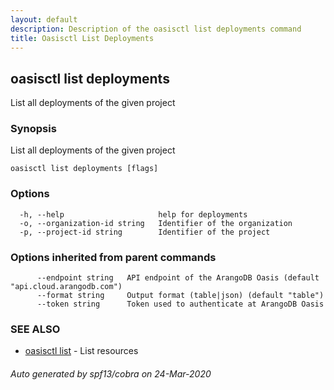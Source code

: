 ```yaml
---
layout: default
description: Description of the oasisctl list deployments command
title: Oasisctl List Deployments
---
```

## oasisctl list deployments

List all deployments of the given project

### Synopsis

List all deployments of the given project

```
oasisctl list deployments [flags]
```

### Options

```
  -h, --help                     help for deployments
  -o, --organization-id string   Identifier of the organization
  -p, --project-id string        Identifier of the project
```

### Options inherited from parent commands

```
      --endpoint string   API endpoint of the ArangoDB Oasis (default "api.cloud.arangodb.com")
      --format string     Output format (table|json) (default "table")
      --token string      Token used to authenticate at ArangoDB Oasis
```

### SEE ALSO

* [oasisctl list](oasisctl_list.md)	 - List resources

###### Auto generated by spf13/cobra on 24-Mar-2020
